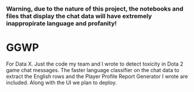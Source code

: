 ### Warning, due to the nature of this project,  the notebooks and files that display the chat data will have extremely inappropirate language and profanity!

# GGWP
For Data X. Just the code my team and I wrote to detect toxicity in Dota 2 game chat messages. The faster language classifier on the chat data to extract the English rows and the Player Profile Report Generator I wrote are included. Along with the UI we plan to deploy.

